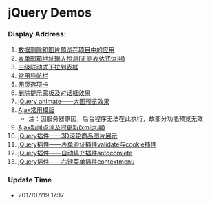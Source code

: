 # jQuery Demos

### Display Address:
1. [数据删除和图片预览在项目中的应用](https://coderben2017.github.io/jQuery-Demos/delete_and_preview)
2. [表单邮箱地址输入检测(正则表达式运用)](https://coderben2017.github.io/jQuery-Demos/email_check)
3. [三级联动式下拉列表框](https://coderben2017.github.io/jQuery-Demos/three_level_linkage)
4. [常用导航栏](https://coderben2017.github.io/jQuery-Demos/nav)
5. [网页选项卡](https://coderben2017.github.io/jQuery-Demos/webpage_tab)
6. [删除提示蒙板及对话框效果](https://coderben2017.github.io/jQuery-Demos/delete_alert)
7. [jQuery animate——大图预览效果](https://coderben2017.github.io/jQuery-Demos/jq_animate_img_preview)
8. [Ajax常用模版](https://coderben2017.github.io/jQuery-Demos/ajax_demos)
    - 注：因服务器原因，后台程序无法在此执行，故部分功能预览无效
9. [Ajax新闻点评及时更新(xml运用)](https://coderben2017.github.io/jQuery-Demos/ajax_news_comment)
10. [jQuery插件——3D滚轮商品图片展示](https://coderben2017.github.io/jQuery-Demos/sale)
11. [jQuery插件——表单验证插件validate与cookie插件](https://coderben2017.github.io/jQuery-Demos/jq_plugin_validate_and_cookie)
12. [jQuery插件——自动填充插件antocomlete](https://coderben2017.github.io/jQuery-Demos/jq_plugin_autocomplete)
13. [jQuery插件——右键菜单插件contextmenu](https://coderben2017.github.io/jQuery-Demos/jq_plugin_contextmenu)

### Update Time
- 2017/07/19 17:17

